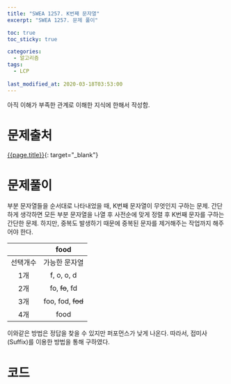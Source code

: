 ```yaml
---
title: "SWEA 1257. K번째 문자열"
excerpt: "SWEA 1257. 문제 풀이"

toc: true
toc_sticky: true

categories:
  - 알고리즘
tags:
  - LCP
  
last_modified_at: 2020-03-18T03:53:00
---
```


아직 이해가 부족한 관계로 이해한 지식에 한해서 작성함.

# 문제출처

[{{page.title}}](https://swexpertacademy.com/main/code/problem/problemDetail.do?contestProbId=AV18KWf6ItECFAZN&categoryId=AV18KWf6ItECFAZN&categoryType=CODE "바로가기"){: target="_blank"}




# 문제풀이

부분 문자열들을 순서대로 나타내었을 때, K번째 문자열이 무엇인지 구하는 문제.
간단하게 생각하면 모든 부분 문자열을 나열 후 사전순에 맞게 정렬 후 K번째 문자를 구하는 간단한 문제.
하지만, 중복도 발생하기 때문에 중복된 문자를 제거해주는 작업까지 해주어야 한다.

||food|
|:-:|:-:|
|선택개수|가능한 문자열|
|1개|f, o, o, d|
|2개|fo, ~~fo~~, fd|
|3개|foo, fod, ~~fod~~|
|4개|food|

이와같은 방법은 정답을 찾을 수 있지만 퍼포먼스가 낮게 나온다. 따라서, 접미사(Suffix)를 이용한 방법을 통해 구하였다.






# 코드
